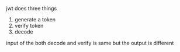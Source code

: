 jwt does three things
1) generate a token
2) verify token
3) decode

input of the both decode and verify is same
but the output is different